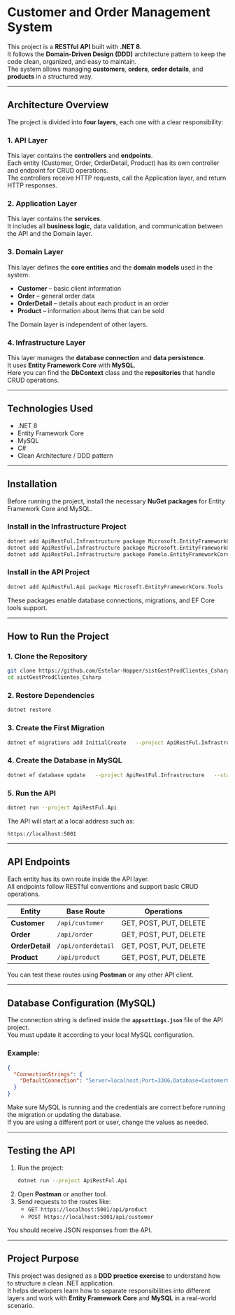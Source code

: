 # Customer and Order Management System

This project is a **RESTful API** built with **.NET 8**.  
It follows the **Domain-Driven Design (DDD)** architecture pattern to keep the code clean, organized, and easy to maintain.  
The system allows managing **customers**, **orders**, **order details**, and **products** in a structured way.

---

## Architecture Overview

The project is divided into **four layers**, each one with a clear responsibility:

### 1. API Layer
This layer contains the **controllers** and **endpoints**.  
Each entity (Customer, Order, OrderDetail, Product) has its own controller and endpoint for CRUD operations.  
The controllers receive HTTP requests, call the Application layer, and return HTTP responses.

### 2. Application Layer
This layer contains the **services**.  
It includes all **business logic**, data validation, and communication between the API and the Domain layer.

### 3. Domain Layer
This layer defines the **core entities** and the **domain models** used in the system:
- **Customer** – basic client information  
- **Order** – general order data  
- **OrderDetail** – details about each product in an order  
- **Product** – information about items that can be sold  

The Domain layer is independent of other layers.

### 4. Infrastructure Layer
This layer manages the **database connection** and **data persistence**.  
It uses **Entity Framework Core** with **MySQL**.  
Here you can find the **DbContext** class and the **repositories** that handle CRUD operations.

---

## Technologies Used
- .NET 8  
- Entity Framework Core  
- MySQL  
- C#  
- Clean Architecture / DDD pattern

---

## Installation

Before running the project, install the necessary **NuGet packages** for Entity Framework Core and MySQL.

### Install in the Infrastructure Project
```bash
dotnet add ApiRestFul.Infrastructure package Microsoft.EntityFrameworkCore
dotnet add ApiRestFul.Infrastructure package Microsoft.EntityFrameworkCore.Design
dotnet add ApiRestFul.Infrastructure package Pomelo.EntityFrameworkCore.MySql
```

### Install in the API Project
```bash
dotnet add ApiRestFul.Api package Microsoft.EntityFrameworkCore.Tools
```

These packages enable database connections, migrations, and EF Core tools support.

---

## How to Run the Project

### 1. Clone the Repository
```bash
git clone https://github.com/Estelar-Hopper/sistGestProdClientes_Csharp.git
cd sistGestProdClientes_Csharp
```

### 2. Restore Dependencies
```bash
dotnet restore
```

### 3. Create the First Migration
```bash
dotnet ef migrations add InitialCreate   --project ApiRestFul.Infrastructure   --startup-project ApiRestFul.Api
```

### 4. Create the Database in MySQL
```bash
dotnet ef database update   --project ApiRestFul.Infrastructure   --startup-project ApiRestFul.Api
```

### 5. Run the API
```bash
dotnet run --project ApiRestFul.Api
```

The API will start at a local address such as:
```
https://localhost:5001
```

---

## API Endpoints

Each entity has its own route inside the API layer.  
All endpoints follow RESTful conventions and support basic CRUD operations.

| Entity | Base Route | Operations |
|---------|-------------|-------------|
| **Customer** | `/api/customer` | GET, POST, PUT, DELETE |
| **Order** | `/api/order` | GET, POST, PUT, DELETE |
| **OrderDetail** | `/api/orderdetail` | GET, POST, PUT, DELETE |
| **Product** | `/api/product` | GET, POST, PUT, DELETE |

You can test these routes using **Postman** or any other API client.

---

## Database Configuration (MySQL)

The connection string is defined inside the **`appsettings.json`** file of the API project.  
You must update it according to your local MySQL configuration.

### Example:
```json
{
  "ConnectionStrings": {
    "DefaultConnection": "Server=localhost;Port=3306;Database=CustomerOrderDB;User=youruser;Password=yourpassword;"
  }
}
```

Make sure MySQL is running and the credentials are correct before running the migration or updating the database.  
If you are using a different port or user, change the values as needed.

---

## Testing the API

1. Run the project:  
   ```bash
   dotnet run --project ApiRestFul.Api
   ```
2. Open **Postman** or another tool.  
3. Send requests to the routes like:  
   - `GET https://localhost:5001/api/product`  
   - `POST https://localhost:5001/api/customer`  

You should receive JSON responses from the API.

---

## Project Purpose

This project was designed as a **DDD practice exercise** to understand how to structure a clean .NET application.  
It helps developers learn how to separate responsibilities into different layers and work with **Entity Framework Core** and **MySQL** in a real-world scenario.
